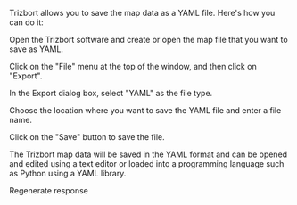 Trizbort allows you to save the map data as a YAML file. Here's how you can do it:

Open the Trizbort software and create or open the map file that you want to save as YAML.

Click on the "File" menu at the top of the window, and then click on "Export".

In the Export dialog box, select "YAML" as the file type.

Choose the location where you want to save the YAML file and enter a file name.

Click on the "Save" button to save the file.

The Trizbort map data will be saved in the YAML format and can be opened and edited using a text editor or loaded into a programming language such as Python using a YAML library.



Regenerate response